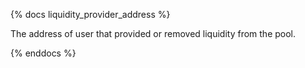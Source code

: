{% docs liquidity_provider_address %}

The address of user that provided or removed liquidity from the pool.

{% enddocs %}